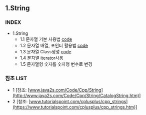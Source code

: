 ## 1.String
### INDEX
* 1.String
  * 1.1 문자열 기본 사용법 [code](https://github.com/csbyun-data/CPP-Pro/blob/main/chap02/String/Strings1..cpp)
  * 1.2 문자열 배열, 포인터 활용법 [code](https://github.com/csbyun-data/CPP-Pro/blob/main/chap02/String/String_Array1.cpp)
  * 1.3 문자열 Class생성 [code](https://github.com/csbyun-data/CPP-Pro/blob/main/chap02/String/Class_String.cpp)
  * 1.4 문자열 iterator사용
  * 1.5 문자열형 숫자를 숫자형 변수로 변경


### 참조 LIST
* 1 [참조: [www.java2s.com/Code/Cpp/String](http://www.java2s.com/Code/Cpp/String/CatalogString.htm)]
* 2 [참조: [www.tutorialspoint.com/cplusplus/cpp_strings](https://www.tutorialspoint.com/cplusplus/cpp_strings.htm)]
